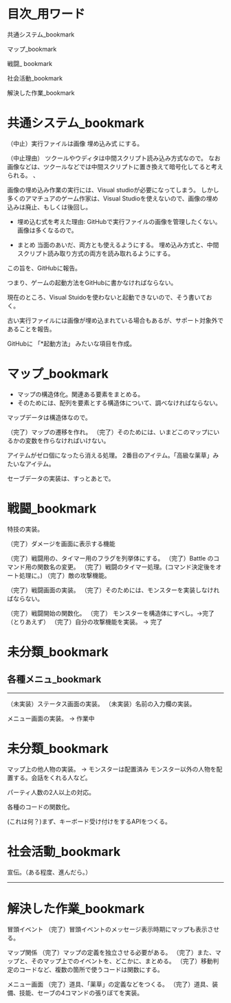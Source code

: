 # 目次_用ワード

共通システム_bookmark

マップ_bookmark

戦闘_ bookmark 

社会活動_bookmark

解決した作業_bookmark


# 共通システム_bookmark

（中止）実行ファイルは画像 埋め込み式 にする。

（中止理由） ツクールやウディタは中間スクリプト読み込み方式なので。
なお画像などは、ツクールなどでは中間スクリプトに置き換えて暗号化してると考えられる。
、

画像の埋め込み作業の実行には、Visual studioが必要になってしまう。
しかし多くのアマチュアのゲーム作家は、Visual Studioを使えないので、画像の埋め込みは廃止、もしくは後回し。




* 埋め込む式を考えた理由: 
GitHubで実行ファイルの画像を管理したくない。画像は多くなるので。



* まとめ
当面のあいだ、両方とも使えるようにする。
埋め込み方式と、中間スクリプト読み取り方式の両方を読み取れるようにする。


この旨を、GitHubに報告。

つまり、ゲームの起動方法をGitHubに書かなければならない。


現在のところ、Visual Stuidoを使わないと起動できないので、そう書いておく。

古い実行ファイルには画像が埋め込まれている場合もあるが、サポート対象外であることを報告。


GitHubに
「*起動方法」
みたいな項目を作成。


# マップ_bookmark

* マップの構造体化。関連ある要素をまとめる。
* そのためには、配列を要素とする構造体について、調べなければならない。

マップデータは構造体なので。

（完了）マップの遷移を作れ。
（完了）そのためには、いまどこのマップにいるかの変数を作らなければいけない。

アイテムがゼロ個になったら消える処理。
2番目のアイテム。「高級な薬草」みたいなアイテム。


セーブデータの実装は、すっとあとで。

# 戦闘_bookmark
特技の実装。


（完了）ダメージを画面に表示する機能

（完了）戦闘用の、タイマー用のフラグを列挙体にする。
（完了）Battle のコマンド用の関数名の変更。
（完了）戦闘のタイマー処理。(コマンド決定後をオート処理に。)
（完了）敵の攻撃機能。


（完了）戦闘画面の実装。
（完了）そのためには、モンスターを実装しなければならない。




（完了）戦闘開始の関数化。
（完了） モンスターを構造体にすべし。→完了（とりあえず）
（完了）自分の攻撃機能を実装。 → 完了


# 未分類_bookmark
## 各種メニュ_bookmark
-------------
（未実装）ステータス画面の実装。
（未実装）名前の入力欄の実装。

メニュー画面の実装。 → 作業中


# 未分類_bookmark
マップ上の他人物の実装。 → モンスターは配置済み
モンスター以外の人物を配置する。会話をくれる人など。


パーティ人数の2人以上の対応。

各種のコードの関数化。

(これは何？)まず、キーボード受け付けをするAPIをつくる。


# 社会活動_bookmark
宣伝。（ある程度、進んだら。）

--------------------------------
# 解決した作業_bookmark
冒頭イベント
（完了）冒頭イベントのメッセージ表示時期にマップも表示させる。

マップ関係
（完了）マップの定義を独立させる必要がある。
（完了）また、マップと、そのマップ上でのイベントを、どこかに、まとめる。
（完了）移動判定のコードなど、複数の箇所で使うコードは関数にする。


メニュー画面
（完了）道具、「薬草」の定義などをつくる。
（完了）道具、装備、技能、セーブの4コマンドの張りぼてを実装。

